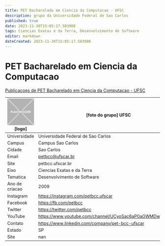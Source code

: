 ```yaml
---
title: PET Bacharelado em Ciencia da Computacao - UFSC
description: grupo da Universidade Federal de Sao Carlos
published: true
date: 2023-11-30T15:05:17.583908
tags: Ciencias Exatas e da Terra, Desenvolvimento de Software
editor: markdown
dateCreated: 2023-11-30T15:05:17.583908
---
```


# PET Bacharelado em Ciencia da Computacao

[Publicacoes de PET Bacharelado em Ciencia da Computacao - UFSC](/atividade/0PETBachareladoemCienciadaComputacaoUFSC/feed)

| ![placeholder.png](/placeholder.png) [logo] | [foto do grupo] UFSC         |
| ------------------------------------------- | ------------------------------------------------- |
| Universidade                                | Universidade Federal de Sao Carlos      |
| Campus                                      | Campus Sao Carlos            |
| Cidade                                      | Sao Carlos             |
| Email                                       | petbcc@ufscar.br             |
| Site                                        | petbcc.ufscar.br              |
| Eixo                                        | Ciencias Exatas e da Terra              |
| Tematica                                    | Desenvolvimento de Software          |
| Ano de criacao                              | 2009        |
| Instagram                                   | https://instagram.com/petbcc.ufscar         |
| Facebook                                    | https://fb.com/petbcc          |
| Twitter                                     | https://twitter.com/petbcc           |
| YouTube                                     | https://www.youtube.com/channel/UCyoSac6aP0aGWMDw0XnsnqA           |
| Contato                                     | https://www.linkedin.com/company/pet-bcc-ufscar         |
| Estado                                      |  SP            |
| Site                                        | nan |
